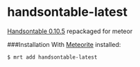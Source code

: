handsontable-latest
===================

[Handsontable 0.10.5](http://handsontable.com/) repackaged for meteor

###Installation
With [Meteorite](https://github.com/oortcloud/meteorite) installed:

```sh
$ mrt add handsontable-latest
```

